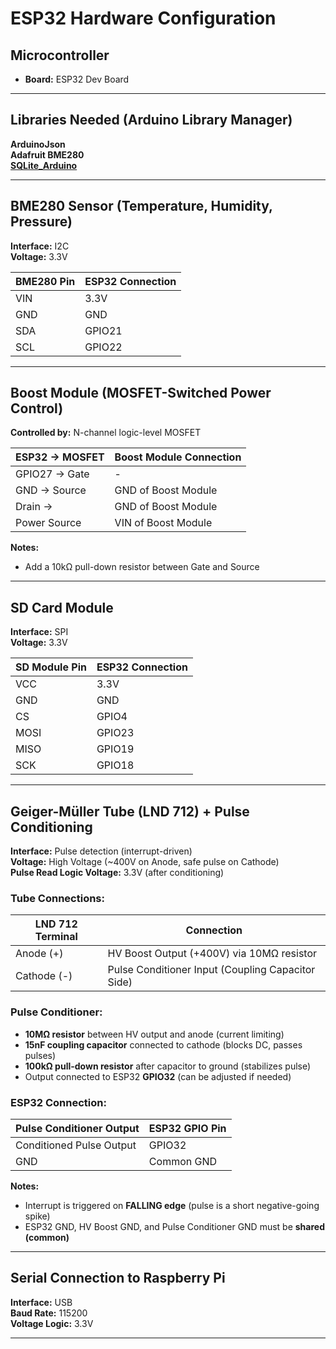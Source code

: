 # ESP32 Hardware Configuration

## Microcontroller
- **Board:** ESP32 Dev Board

---

## Libraries Needed (Arduino Library Manager)
**ArduinoJson**  
**Adafruit BME280**  
[**SQLite_Arduino**](https://github.com/siara-cc/SQLite_Arduino)

---

## BME280 Sensor (Temperature, Humidity, Pressure)
**Interface:** I2C  
**Voltage:** 3.3V

| BME280 Pin | ESP32 Connection |
|------------|------------------|
| VIN        | 3.3V             |
| GND        | GND              |
| SDA        | GPIO21           |
| SCL        | GPIO22           |

---

## Boost Module (MOSFET-Switched Power Control)
**Controlled by:** N-channel logic-level MOSFET

| ESP32 → MOSFET | Boost Module Connection |
|----------------|-------------------------|
| GPIO27 → Gate  | -                       |
| GND → Source   | GND of Boost Module     |
| Drain →        | GND of Boost Module     |
| Power Source   | VIN of Boost Module     |

**Notes:**
- Add a 10kΩ pull-down resistor between Gate and Source

---

## SD Card Module
**Interface:** SPI  
**Voltage:** 3.3V

| SD Module Pin | ESP32 Connection |
|---------------|------------------|
| VCC           | 3.3V             |
| GND           | GND              |
| CS            | GPIO4            |
| MOSI          | GPIO23           |
| MISO          | GPIO19           |
| SCK           | GPIO18           |

---

## Geiger-Müller Tube (LND 712) + Pulse Conditioning
**Interface:** Pulse detection (interrupt-driven)  
**Voltage:** High Voltage (~400V on Anode, safe pulse on Cathode)  
**Pulse Read Logic Voltage:** 3.3V (after conditioning)

### Tube Connections:
| LND 712 Terminal | Connection |
|------------------|------------|
| Anode (+)        | HV Boost Output (+400V) via 10MΩ resistor |
| Cathode (-)      | Pulse Conditioner Input (Coupling Capacitor Side) |

### Pulse Conditioner:
- **10MΩ resistor** between HV output and anode (current limiting)
- **15nF coupling capacitor** connected to cathode (blocks DC, passes pulses)
- **100kΩ pull-down resistor** after capacitor to ground (stabilizes pulse)
- Output connected to ESP32 **GPIO32** (can be adjusted if needed)

### ESP32 Connection:
| Pulse Conditioner Output | ESP32 GPIO Pin |
|---------------------------|----------------|
| Conditioned Pulse Output  | GPIO32         |
| GND                       | Common GND     |

**Notes:**
- Interrupt is triggered on **FALLING edge** (pulse is a short negative-going spike)
- ESP32 GND, HV Boost GND, and Pulse Conditioner GND must be **shared (common)**

---

## Serial Connection to Raspberry Pi
**Interface:** USB  
**Baud Rate:** 115200  
**Voltage Logic:** 3.3V

---
